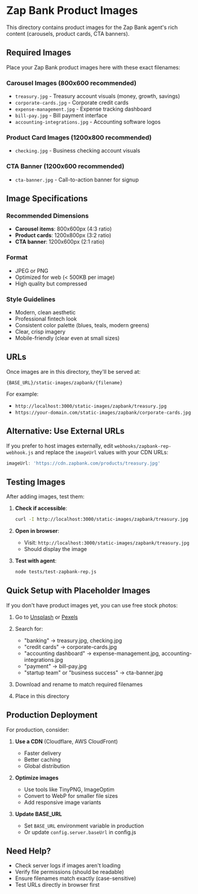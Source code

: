 # Zap Bank Product Images

This directory contains product images for the Zap Bank agent's rich content (carousels, product cards, CTA banners).

## Required Images

Place your Zap Bank product images here with these exact filenames:

### Carousel Images (800x600 recommended)
- `treasury.jpg` - Treasury account visuals (money, growth, savings)
- `corporate-cards.jpg` - Corporate credit cards
- `expense-management.jpg` - Expense tracking dashboard
- `bill-pay.jpg` - Bill payment interface
- `accounting-integrations.jpg` - Accounting software logos

### Product Card Images (1200x800 recommended)
- `checking.jpg` - Business checking account visuals

### CTA Banner (1200x600 recommended)
- `cta-banner.jpg` - Call-to-action banner for signup

## Image Specifications

### Recommended Dimensions
- **Carousel items**: 800x600px (4:3 ratio)
- **Product cards**: 1200x800px (3:2 ratio)
- **CTA banner**: 1200x600px (2:1 ratio)

### Format
- JPEG or PNG
- Optimized for web (< 500KB per image)
- High quality but compressed

### Style Guidelines
- Modern, clean aesthetic
- Professional fintech look
- Consistent color palette (blues, teals, modern greens)
- Clear, crisp imagery
- Mobile-friendly (clear even at small sizes)

## URLs

Once images are in this directory, they'll be served at:

```
{BASE_URL}/static-images/zapbank/{filename}
```

For example:
- `http://localhost:3000/static-images/zapbank/treasury.jpg`
- `https://your-domain.com/static-images/zapbank/corporate-cards.jpg`

## Alternative: Use External URLs

If you prefer to host images externally, edit `webhooks/zapbank-rep-webhook.js` and replace the `imageUrl` values with your CDN URLs:

```javascript
imageUrl: 'https://cdn.zapbank.com/products/treasury.jpg'
```

## Testing Images

After adding images, test them:

1. **Check if accessible**:
   ```bash
   curl -I http://localhost:3000/static-images/zapbank/treasury.jpg
   ```

2. **Open in browser**:
   - Visit: `http://localhost:3000/static-images/zapbank/treasury.jpg`
   - Should display the image

3. **Test with agent**:
   ```bash
   node tests/test-zapbank-rep.js
   ```

## Quick Setup with Placeholder Images

If you don't have product images yet, you can use free stock photos:

1. Go to [Unsplash](https://unsplash.com/) or [Pexels](https://pexels.com/)
2. Search for:
   - "banking" → treasury.jpg, checking.jpg
   - "credit cards" → corporate-cards.jpg
   - "accounting dashboard" → expense-management.jpg, accounting-integrations.jpg
   - "payment" → bill-pay.jpg
   - "startup team" or "business success" → cta-banner.jpg

3. Download and rename to match required filenames
4. Place in this directory

## Production Deployment

For production, consider:

1. **Use a CDN** (Cloudflare, AWS CloudFront)
   - Faster delivery
   - Better caching
   - Global distribution

2. **Optimize images**
   - Use tools like TinyPNG, ImageOptim
   - Convert to WebP for smaller file sizes
   - Add responsive image variants

3. **Update BASE_URL**
   - Set `BASE_URL` environment variable in production
   - Or update `config.server.baseUrl` in config.js

## Need Help?

- Check server logs if images aren't loading
- Verify file permissions (should be readable)
- Ensure filenames match exactly (case-sensitive)
- Test URLs directly in browser first

